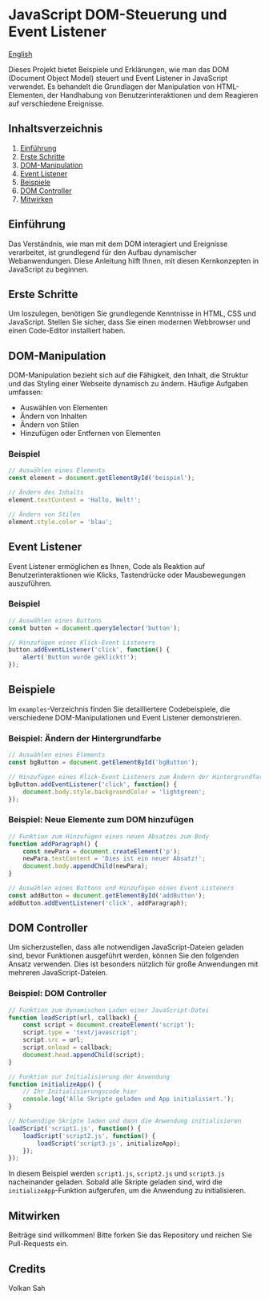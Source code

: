 # JavaScript DOM-Steuerung und Event Listener
[English](README.md)

Dieses Projekt bietet Beispiele und Erklärungen, wie man das DOM (Document Object Model) steuert und Event Listener in JavaScript verwendet. Es behandelt die Grundlagen der Manipulation von HTML-Elementen, der Handhabung von Benutzerinteraktionen und dem Reagieren auf verschiedene Ereignisse.

## Inhaltsverzeichnis
1. [Einführung](#einfuhrung)
2. [Erste Schritte](#erste-schritte)
3. [DOM-Manipulation](#dom-manipulation)
4. [Event Listener](#event-listener)
5. [Beispiele](#beispiele)
6. [DOM Controller](#dom-controller)
7. [Mitwirken](#mitwirken)

## Einführung
Das Verständnis, wie man mit dem DOM interagiert und Ereignisse verarbeitet, ist grundlegend für den Aufbau dynamischer Webanwendungen. Diese Anleitung hilft Ihnen, mit diesen Kernkonzepten in JavaScript zu beginnen.

## Erste Schritte
Um loszulegen, benötigen Sie grundlegende Kenntnisse in HTML, CSS und JavaScript. Stellen Sie sicher, dass Sie einen modernen Webbrowser und einen Code-Editor installiert haben.

## DOM-Manipulation
DOM-Manipulation bezieht sich auf die Fähigkeit, den Inhalt, die Struktur und das Styling einer Webseite dynamisch zu ändern. Häufige Aufgaben umfassen:
- Auswählen von Elementen
- Ändern von Inhalten
- Ändern von Stilen
- Hinzufügen oder Entfernen von Elementen

### Beispiel
```javascript
// Auswählen eines Elements
const element = document.getElementById('beispiel');

// Ändern des Inhalts
element.textContent = 'Hallo, Welt!';

// Ändern von Stilen
element.style.color = 'blau';
```

## Event Listener
Event Listener ermöglichen es Ihnen, Code als Reaktion auf Benutzerinteraktionen wie Klicks, Tastendrücke oder Mausbewegungen auszuführen.

### Beispiel
```javascript
// Auswählen eines Buttons
const button = document.querySelector('button');

// Hinzufügen eines Klick-Event Listeners
button.addEventListener('click', function() {
    alert('Button wurde geklickt!');
});
```

## Beispiele
Im `examples`-Verzeichnis finden Sie detailliertere Codebeispiele, die verschiedene DOM-Manipulationen und Event Listener demonstrieren.

### Beispiel: Ändern der Hintergrundfarbe
```javascript
// Auswählen eines Elements
const bgButton = document.getElementById('bgButton');

// Hinzufügen eines Klick-Event Listeners zum Ändern der Hintergrundfarbe
bgButton.addEventListener('click', function() {
    document.body.style.backgroundColor = 'lightgreen';
});
```

### Beispiel: Neue Elemente zum DOM hinzufügen
```javascript
// Funktion zum Hinzufügen eines neuen Absatzes zum Body
function addParagraph() {
    const newPara = document.createElement('p');
    newPara.textContent = 'Dies ist ein neuer Absatz!';
    document.body.appendChild(newPara);
}

// Auswählen eines Buttons und Hinzufügen eines Event Listeners
const addButton = document.getElementById('addButton');
addButton.addEventListener('click', addParagraph);
```

## DOM Controller
Um sicherzustellen, dass alle notwendigen JavaScript-Dateien geladen sind, bevor Funktionen ausgeführt werden, können Sie den folgenden Ansatz verwenden. Dies ist besonders nützlich für große Anwendungen mit mehreren JavaScript-Dateien.

### Beispiel: DOM Controller
```javascript
// Funktion zum dynamischen Laden einer JavaScript-Datei
function loadScript(url, callback) {
    const script = document.createElement('script');
    script.type = 'text/javascript';
    script.src = url;
    script.onload = callback;
    document.head.appendChild(script);
}

// Funktion zur Initialisierung der Anwendung
function initializeApp() {
    // Ihr Initialisierungscode hier
    console.log('Alle Skripte geladen und App initialisiert.');
}

// Notwendige Skripte laden und dann die Anwendung initialisieren
loadScript('script1.js', function() {
    loadScript('script2.js', function() {
        loadScript('script3.js', initializeApp);
    });
});
```

In diesem Beispiel werden `script1.js`, `script2.js` und `script3.js` nacheinander geladen. Sobald alle Skripte geladen sind, wird die `initializeApp`-Funktion aufgerufen, um die Anwendung zu initialisieren.

## Mitwirken
Beiträge sind willkommen! Bitte forken Sie das Repository und reichen Sie Pull-Requests ein.

## Credits
Volkan Sah


